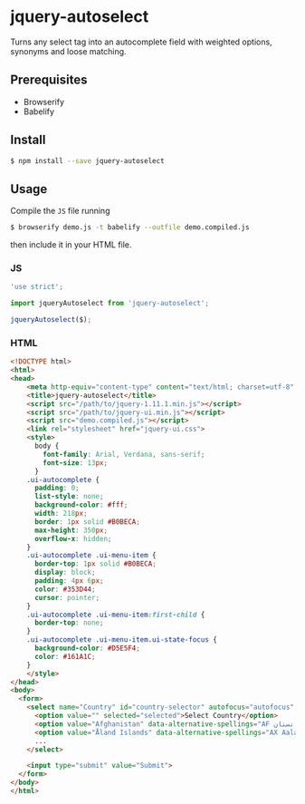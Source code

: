 # jquery-autoselect
Turns any select tag into an autocomplete field with weighted options, synonyms and loose matching.

## Prerequisites
- Browserify
- Babelify

## Install
```sh
$ npm install --save jquery-autoselect
```

## Usage
Compile the `JS` file running
```sh
$ browserify demo.js -t babelify --outfile demo.compiled.js
```
then include it in your HTML file.

### JS
```js
'use strict';

import jqueryAutoselect from 'jquery-autoselect';

jqueryAutoselect($);

```

### HTML
```html
<!DOCTYPE html>
<html>
<head>
	<meta http-equiv="content-type" content="text/html; charset=utf-8" />
	<title>jquery-autoselect</title>
	<script src="/path/to/jquery-1.11.1.min.js"></script>
	<script src="/path/to/jquery-ui.min.js"></script>
	<script src="demo.compiled.js"></script>
	<link rel="stylesheet" href="jquery-ui.css">
	<style>
	  body {
	    font-family: Arial, Verdana, sans-serif;
	    font-size: 13px;
	  }
    .ui-autocomplete {
      padding: 0;
      list-style: none;
      background-color: #fff;
      width: 218px;
      border: 1px solid #B0BECA;
      max-height: 350px;
      overflow-x: hidden;
    }
    .ui-autocomplete .ui-menu-item {
      border-top: 1px solid #B0BECA;
      display: block;
      padding: 4px 6px;
      color: #353D44;
      cursor: pointer;
    }
    .ui-autocomplete .ui-menu-item:first-child {
      border-top: none;
    }
    .ui-autocomplete .ui-menu-item.ui-state-focus {
      background-color: #D5E5F4;
      color: #161A1C;
    }
	</style>
</head>
<body>
  <form>
    <select name="Country" id="country-selector" autofocus="autofocus" autocorrect="off" autocomplete="off">
      <option value="" selected="selected">Select Country</option>
      <option value="Afghanistan" data-alternative-spellings="AF افغانستان">Afghanistan</option>
      <option value="Åland Islands" data-alternative-spellings="AX Aaland Aland" data-relevancy-booster="0.5">Åland Islands</option>
      ...
    </select>

    <input type="submit" value="Submit">
  </form>
</body>
</html>
```
